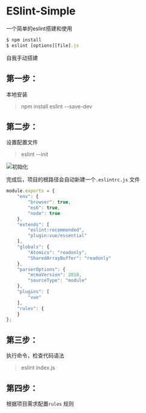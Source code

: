 # ESlint-Simple
一个简单的eslint搭建和使用

``` js
$ npm install
$ eslint [options][file].js
```

自我手动搭建

## 第一步：

本地安装

>  npm install eslint --save-dev

## 第二步：

设置配置文件

> eslint --init

![初始化](C:/Users/jj/Desktop/%E5%89%8D%E7%AB%AF%E5%A4%A7%E6%A1%86%E6%9E%B6%E7%9F%A5%E8%AF%86%E5%BD%92%E7%BA%B3%E4%B8%8E%E6%80%BB%E7%BB%93/Eslint/media/%E5%88%9D%E5%A7%8B%E5%8C%96.png)

完成后，项目的根路径会自动新建一个`.eslintrc.js` 文件

```js
module.exports = {
    "env": {
        "browser": true,
        "es6": true,
        "node": true
    },
    "extends": [
        "eslint:recommended",
        "plugin:vue/essential"
    ],
    "globals": {
        "Atomics": "readonly",
        "SharedArrayBuffer": "readonly"
    },
    "parserOptions": {
        "ecmaVersion": 2018,
        "sourceType": "module"
    },
    "plugins": [
        "vue"
    ],
    "rules": {
    }
};
```

## 第三步：

执行命令，检查代码语法

> eslint index.js

## 第四步：

根据项目需求配置`rules` 规则